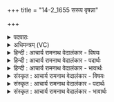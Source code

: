 +++
title = "14-2_1655 सरूप वृषन्ना"

+++
<details><summary>पदपाठः</summary>

स꣡रू꣢꣯प। स। रू꣢प। वृषन्। आ꣢। ग꣣हि। इ꣢मौ। भ꣣द्रौ꣢। धु꣡र्यौ꣢꣯। अ꣣भि꣢। तौ। इ꣣मौ꣢। उ꣡प꣢꣯। स꣣र्पतः। १६५५।
</details>

<details><summary>अधिमन्त्रम् (VC)</summary>

- इन्द्रः
- शुनःशेप  आजीगर्तिः
- गायत्री
- षड्जः
</details>

<details><summary>हिन्दी : आचार्य रामनाथ वेदालंकार - विषयः</summary>

अगले मन्त्र में परमात्मा को बुला रहे हैं।
</details>

<details><summary>हिन्दी : आचार्य रामनाथ वेदालंकार - पदार्थः</summary>

पदार्थान्वय -  हे(सरूप)विविध रूपों से युक्त, (वृषन्)सुखों की वर्षा करनेवाले इन्द्र जगदीश्वर!आप(इमौ)इन(भद्रौ)कल्याणकारी, (धुर्यौ)देह के धुरे को वहन करनेवाले आत्मा और मन के(अभि)प्रति(आगहि)आओ।(तौ इमौ)ये वे दोनों आत्मा और मन, (उपसर्पतः)आपके समीप पहुँच रहे हैं ॥२॥
</details>

<details><summary>हिन्दी : आचार्य रामनाथ वेदालंकार - भावार्थः</summary>

भावार्थ -  जगदुत्पादकत्व,जगद्धारकत्व,जगत्संहारकत्व,न्यायकारित्व,दयालुत्व,निराकारत्व,अजरत्व,अमरत्व,अभयत्व,पवित्रत्व आदि परमात्मा के अनेक रूप हैं,इसीलिए उसे‘सरूप’सम्बोधन किया गया है। स्तोता के आत्मा और मन जब स्वयं परमात्मा को पाने का यत्न करते हैं,तब वहीँ छिपा बैठा वह उनके लिए प्रकट हो जाता है ॥२॥
</details>

<details><summary>संस्कृत : आचार्य रामनाथ वेदालंकार - विषयः</summary>

अथ परमात्मानमाह्वयति।
</details>

<details><summary>संस्कृत : आचार्य रामनाथ वेदालंकार - पदार्थः</summary>

पदार्थान्वय -  हे(सरूप)विविधरूप, (वृषन्)सुखवर्षक इन्द्र जगदीश्वर!त्वम्(इमौ)एतौ(भद्रौ)कल्याणकरौ(धुर्यौ)आत्ममनोरूपौ देहधूर्वहौ(अभि)प्रति(आगहि)आगच्छ।(तौ इमौ)आत्ममनसी,त्वाम्(उपसर्पतः)उपगच्छतः ॥२॥
</details>

<details><summary>संस्कृत : आचार्य रामनाथ वेदालंकार - भावार्थः</summary>

भावार्थ -  जगदुत्पादक धारकप्रलायकन्यायकारिदयालुनिराकाराजरामराभय-नित्यपवित्रत्वादीनि परमात्मनोऽनेकानि रूपाणि सन्त्यत एवासौ सरूपेति सम्बोधितः। स्तोतुरात्ममनसी यदा स्वयं परमात्मानं प्राप्तुं प्रयतेते तदा तत्रैव निलीनः स तदर्थमाविर्भवति ॥२॥
</details>